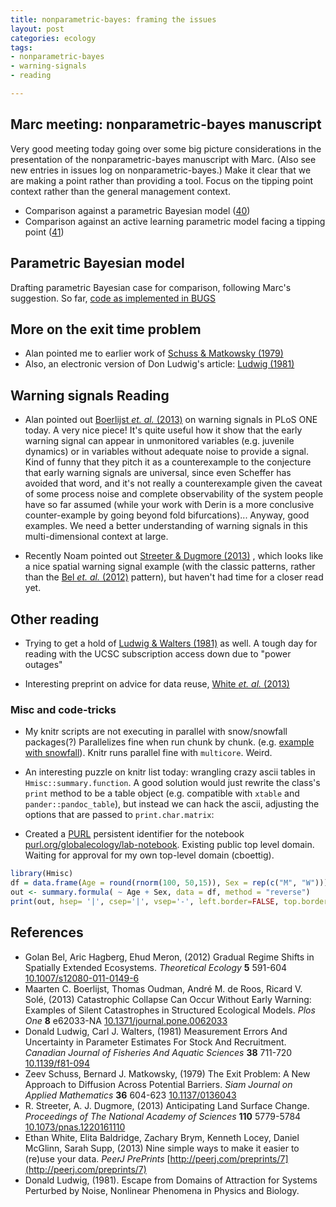 ```yaml
---
title: nonparametric-bayes: framing the issues
layout: post
categories: ecology
tags:
- nonparametric-bayes
- warning-signals
- reading

---
```



## Marc meeting: nonparametric-bayes manuscript

Very good meeting today going over some big picture considerations in the presentation of the nonparametric-bayes manuscript with Marc.  (Also see new entries in issues log on nonparametric-bayes.)  Make it clear that we are making a point rather than providing a tool.  Focus on the tipping point context rather than the general management context.  

* Comparison against a parametric Bayesian model ([40](https://github.com/cboettig/nonparametric-bayes/issues/40))
* Comparison against an active learning parametric model facing a tipping point ([41](https://github.com/cboettig/nonparametric-bayes/issues/41))

## Parametric Bayesian model

Drafting parametric Bayesian case for comparison, following Marc's suggestion.  So far, [code as implemented in BUGS](https://github.com/cboettig/nonparametric-bayes/commit/795bf96ed92a708b44978610da7db3b49ebb4dce)

## More on the exit time problem 

* Alan pointed me to earlier work of <span class="showtooltip" title="Schuss Z and Matkowsky B (1979). The Exit Problem: A New Approach
to Diffusion Across Potential Barriers. _Siam Journal on Applied
Mathematics_, *36*, pp. 604-623. ISSN 0036-1399, 
http://dx.doi.org/10.1137/0136043."><a href="http://dx.doi.org/10.1137/0136043" rel="http://purl.org/spar/cito/discusses" >Schuss & Matkowsky (1979)</a></span>  
* Also, an electronic version of Don Ludwig's article: <span class="showtooltip" title="Donald Ludwig, (1981). Escape from Domains of Attraction for Systems Perturbed by Noise, Nonlinear Phenomena in Physics and Biology."><a href="http://link.springer.com/chapter/10.1007/978-1-4684-4106-2_14" rel="http://purl.org/spar/cito/usesMethodFrom" >Ludwig (1981)</a></span> 

## Warning signals Reading

* Alan pointed out <span class="showtooltip" title="Boerlijst M, Oudman T, de Roos A and Solé R (2013). Catastrophic
Collapse Can Occur Without Early Warning: Examples of Silent
Catastrophes in Structured Ecological Models. _Plos One_, *8*,
pp. e62033-. 
http://dx.doi.org/10.1371/journal.pone.0062033."><a href="http://dx.doi.org/10.1371/journal.pone.0062033" rel="http://purl.org/spar/cito/reviews" >Boerlijst _et. al._ (2013)</a></span>  on warning signals in PLoS ONE today.  A very nice piece!  It's quite useful how it show that the early warning signal can appear in unmonitored variables (e.g. juvenile dynamics) or in variables without adequate noise to provide a signal. Kind of funny that they pitch it as a counterexample to the conjecture that early warning signals are universal, since even Scheffer has avoided that word, and it's not really a counterexample given  the caveat of some process noise and complete observability of the system people have so far assumed (while your work with Derin is a more conclusive counter-example by going beyond fold bifurcations)...  Anyway, good examples. We need a better understanding of warning signals in this multi-dimensional context at large.  

* Recently Noam pointed out <span class="showtooltip" title="Streeter R and Dugmore A (2013). Anticipating Land Surface
Change. _Proceedings of The National Academy of Sciences_, *110*,
pp. 5779-5784. ISSN 0027-8424, 
http://dx.doi.org/10.1073/pnas.1220161110."><a href="http://dx.doi.org/10.1073/pnas.1220161110" rel="http://purl.org/spar/cito/discusses" >Streeter & Dugmore (2013)</a></span> , which looks like a nice spatial warning signal example (with the classic patterns, rather than the <span class="showtooltip" title="Bel G, Hagberg A and Meron E (2012). Gradual Regime Shifts in
Spatially Extended Ecosystems. _Theoretical Ecology_, *5*, pp.
591-604. ISSN 1874-1738, 
http://dx.doi.org/10.1007/s12080-011-0149-6."><a href="http://dx.doi.org/10.1007/s12080-011-0149-6" rel="http://purl.org/spar/cito/containsAssertionFrom" >Bel _et. al._ (2012)</a></span>  pattern), but haven't had time for a closer read yet.   

## Other reading

* Trying to get a hold of <span class="showtooltip" title="Ludwig D and Walters C (1981). Measurement Errors And Uncertainty
in Parameter Estimates For Stock And Recruitment. _Canadian
Journal of Fisheries And Aquatic Sciences_, *38*, pp. 711-720.
ISSN 0706-652X,  http://dx.doi.org/10.1139/f81-094."><a href="http://dx.doi.org/10.1139/f81-094" rel="http://purl.org/spar/cito/discusses" >Ludwig & Walters (1981)</a></span>  as well.  A tough day for reading with the UCSC subscription access down due to "power outages"

* Interesting preprint on advice for data reuse, <span class="showtooltip" title="White EP, Baldridge E, Brym ZT, Locey KJ, McGlinn DJ and Supp SR
(2013). Nine simple ways to make it easier to (re)use your data.
 https://peerj.com/preprints/7 [Online. last-accessed:
2013-04-15 21:19:41].  http://peerj.com/preprints/7."><a href="http://peerj.com/preprints/7" rel="http://purl.org/spar/cito/discusses" >White _et. al._ (2013)</a></span> 

### Misc and code-tricks

* My knitr scripts are not executing in parallel with snow/snowfall packages(?)  Parallelizes fine when run chunk by chunk.  (e.g. [example with snowfall](https://github.com/cboettig/earlywarning/blob/8bf907c21f8eb0f69f6995a94d21ab0eac6e214a/inst/examples/example.Rmd)).  Knitr runs parallel fine with `multicore`.  Weird.  

* An interesting puzzle on knitr list today: wrangling crazy ascii tables in `Hmisc::summary.function`.  A good solution would just rewrite the class's `print` method to be a table object (e.g. compatible with `xtable` and `pander::pandoc_table`), but instead we can hack the ascii, adjusting the options that are passed to `print.char.matrix`: 

* Created a [PURL](http://purl.org) persistent identifier for the notebook [purl.org/globalecology/lab-notebook](http://purl.org/globalecology/lab-notebook).  Existing public top level domain. Waiting for approval for my own top-level domain (cboettig).  

```r
library(Hmisc)
df = data.frame(Age = round(rnorm(100, 50,15)), Sex = rep(c("M", "W")))
out <- summary.formula( ~ Age + Sex, data = df, method = "reverse")
print(out, hsep= '|', csep='|', vsep='-', left.border=FALSE, top.border=FALSE)
```

## References


- Golan Bel, Aric Hagberg, Ehud Meron,   (2012) Gradual Regime Shifts in Spatially Extended Ecosystems.  *Theoretical Ecology*  **5**  591-604  [10.1007/s12080-011-0149-6](http://dx.doi.org/10.1007/s12080-011-0149-6)
- Maarten C. Boerlijst, Thomas Oudman, André M. de Roos, Ricard V. Solé,   (2013) Catastrophic Collapse Can Occur Without Early Warning: Examples of Silent Catastrophes in Structured Ecological Models.  *Plos One*  **8**  e62033-NA  [10.1371/journal.pone.0062033](http://dx.doi.org/10.1371/journal.pone.0062033)
- Donald Ludwig, Carl J. Walters,   (1981) Measurement Errors And Uncertainty in Parameter Estimates For Stock And Recruitment.  *Canadian Journal of Fisheries And Aquatic Sciences*  **38**  711-720  [10.1139/f81-094](http://dx.doi.org/10.1139/f81-094)
- Zeev Schuss, Bernard J. Matkowsky,   (1979) The Exit Problem: A New Approach to Diffusion Across Potential Barriers.  *Siam Journal on Applied Mathematics*  **36**  604-623  [10.1137/0136043](http://dx.doi.org/10.1137/0136043)
- R. Streeter, A. J. Dugmore,   (2013) Anticipating Land Surface Change.  *Proceedings of The National Academy of Sciences*  **110**  5779-5784  [10.1073/pnas.1220161110](http://dx.doi.org/10.1073/pnas.1220161110)
- Ethan White, Elita Baldridge, Zachary Brym, Kenneth Locey, Daniel McGlinn, Sarah Supp,   (2013) Nine simple ways to make it easier to (re)use your data.  *PeerJ PrePrints*  [http://peerj.com/preprints/7](http://peerj.com/preprints/7)
- Donald Ludwig, (1981). Escape from Domains of Attraction for Systems Perturbed by Noise, Nonlinear Phenomena in Physics and Biology.

